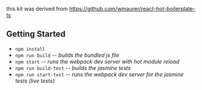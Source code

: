 this kit was derived from https://github.com/wmaurer/react-hot-boilerplate-ts

## Getting Started

* `npm install`
* `npm run build` -- _builds the bundled js file_
* `npm start` -- _runs the webpack dev server with hot module reload_
* `npm run build-test` -- _builds the jasmine tests_
* `npm run start-test` -- _runs the webpack dev server for the jasmine tests (live tests)_
